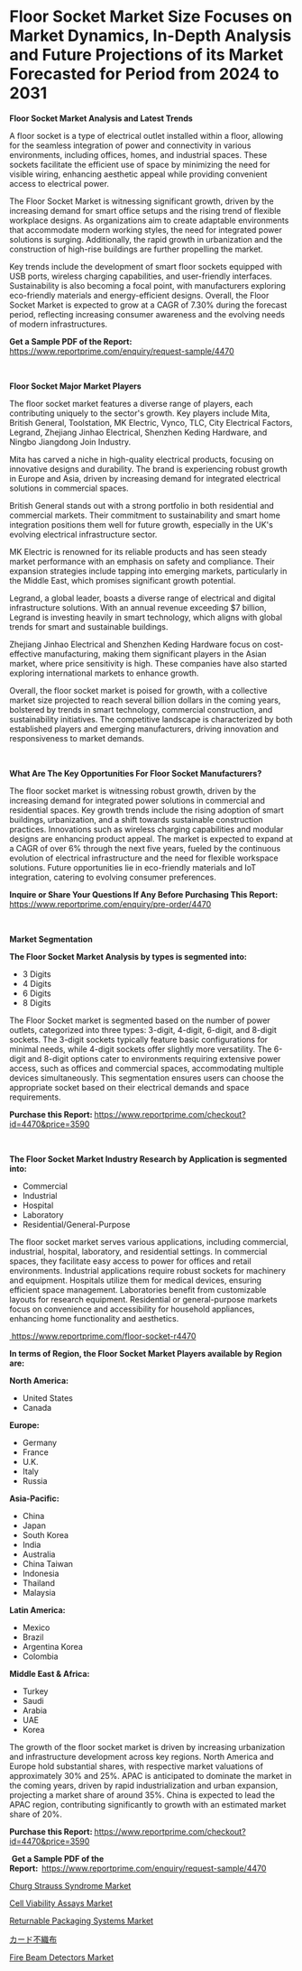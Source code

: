 <p><h1>Floor Socket Market Size Focuses on Market Dynamics, In-Depth Analysis and Future Projections of its Market Forecasted for Period from 2024 to 2031</h1></p><p><strong>Floor Socket Market Analysis and Latest Trends</strong></p>
<p><p>A floor socket is a type of electrical outlet installed within a floor, allowing for the seamless integration of power and connectivity in various environments, including offices, homes, and industrial spaces. These sockets facilitate the efficient use of space by minimizing the need for visible wiring, enhancing aesthetic appeal while providing convenient access to electrical power.</p><p>The Floor Socket Market is witnessing significant growth, driven by the increasing demand for smart office setups and the rising trend of flexible workplace designs. As organizations aim to create adaptable environments that accommodate modern working styles, the need for integrated power solutions is surging. Additionally, the rapid growth in urbanization and the construction of high-rise buildings are further propelling the market. </p><p>Key trends include the development of smart floor sockets equipped with USB ports, wireless charging capabilities, and user-friendly interfaces. Sustainability is also becoming a focal point, with manufacturers exploring eco-friendly materials and energy-efficient designs. Overall, the Floor Socket Market is expected to grow at a CAGR of 7.30% during the forecast period, reflecting increasing consumer awareness and the evolving needs of modern infrastructures.</p></p>
<p><strong>Get a Sample PDF of the Report:&nbsp;</strong> <a href="https://www.reportprime.com/enquiry/request-sample/4470">https://www.reportprime.com/enquiry/request-sample/4470</a></p>
<p>&nbsp;</p>
<p><strong>Floor Socket Major Market Players</strong></p>
<p><p>The floor socket market features a diverse range of players, each contributing uniquely to the sector's growth. Key players include Mita, British General, Toolstation, MK Electric, Vynco, TLC, City Electrical Factors, Legrand, Zhejiang Jinhao Electrical, Shenzhen Keding Hardware, and Ningbo Jiangdong Join Industry.</p><p>Mita has carved a niche in high-quality electrical products, focusing on innovative designs and durability. The brand is experiencing robust growth in Europe and Asia, driven by increasing demand for integrated electrical solutions in commercial spaces.</p><p>British General stands out with a strong portfolio in both residential and commercial markets. Their commitment to sustainability and smart home integration positions them well for future growth, especially in the UK's evolving electrical infrastructure sector. </p><p>MK Electric is renowned for its reliable products and has seen steady market performance with an emphasis on safety and compliance. Their expansion strategies include tapping into emerging markets, particularly in the Middle East, which promises significant growth potential.</p><p>Legrand, a global leader, boasts a diverse range of electrical and digital infrastructure solutions. With an annual revenue exceeding $7 billion, Legrand is investing heavily in smart technology, which aligns with global trends for smart and sustainable buildings.</p><p>Zhejiang Jinhao Electrical and Shenzhen Keding Hardware focus on cost-effective manufacturing, making them significant players in the Asian market, where price sensitivity is high. These companies have also started exploring international markets to enhance growth.</p><p>Overall, the floor socket market is poised for growth, with a collective market size projected to reach several billion dollars in the coming years, bolstered by trends in smart technology, commercial construction, and sustainability initiatives. The competitive landscape is characterized by both established players and emerging manufacturers, driving innovation and responsiveness to market demands.</p></p>
<p>&nbsp;</p>
<p><strong>What Are The Key Opportunities For Floor Socket Manufacturers?</strong></p>
<p><p>The floor socket market is witnessing robust growth, driven by the increasing demand for integrated power solutions in commercial and residential spaces. Key growth trends include the rising adoption of smart buildings, urbanization, and a shift towards sustainable construction practices. Innovations such as wireless charging capabilities and modular designs are enhancing product appeal. The market is expected to expand at a CAGR of over 6% through the next five years, fueled by the continuous evolution of electrical infrastructure and the need for flexible workspace solutions. Future opportunities lie in eco-friendly materials and IoT integration, catering to evolving consumer preferences.</p></p>
<p><strong>Inquire or Share Your Questions If Any Before Purchasing This Report:</strong> <a href="https://www.reportprime.com/enquiry/pre-order/4470">https://www.reportprime.com/enquiry/pre-order/4470</a></p>
<p>&nbsp;</p>
<p><strong>Market Segmentation</strong></p>
<p><strong>The Floor Socket Market Analysis by types is segmented into:</strong></p>
<p><ul><li>3 Digits</li><li>4 Digits</li><li>6 Digits</li><li>8 Digits</li></ul></p>
<p><p>The Floor Socket market is segmented based on the number of power outlets, categorized into three types: 3-digit, 4-digit, 6-digit, and 8-digit sockets. The 3-digit sockets typically feature basic configurations for minimal needs, while 4-digit sockets offer slightly more versatility. The 6-digit and 8-digit options cater to environments requiring extensive power access, such as offices and commercial spaces, accommodating multiple devices simultaneously. This segmentation ensures users can choose the appropriate socket based on their electrical demands and space requirements.</p></p>
<p><strong>Purchase this Report:&nbsp;</strong><a href="https://www.reportprime.com/checkout?id=4470&price=3590">https://www.reportprime.com/checkout?id=4470&price=3590</a></p>
<p>&nbsp;</p>
<p><strong>The Floor Socket Market Industry Research by Application is segmented into:</strong></p>
<p><ul><li>Commercial</li><li>Industrial</li><li>Hospital</li><li>Laboratory</li><li>Residential/General-Purpose</li></ul></p>
<p><p>The floor socket market serves various applications, including commercial, industrial, hospital, laboratory, and residential settings. In commercial spaces, they facilitate easy access to power for offices and retail environments. Industrial applications require robust sockets for machinery and equipment. Hospitals utilize them for medical devices, ensuring efficient space management. Laboratories benefit from customizable layouts for research equipment. Residential or general-purpose markets focus on convenience and accessibility for household appliances, enhancing home functionality and aesthetics.</p></p>
<p><a href="https://www.reportprime.com/floor-socket-r4470">&nbsp;https://www.reportprime.com/floor-socket-r4470</a></p>
<p><strong>In terms of Region, the Floor Socket Market Players available by Region are:</strong></p>
<p>
    <p> <strong> North America: </strong>
        <ul>
            <li>United States</li>
            <li>Canada</li>
        </ul>
        </p> 
    <p> <strong> Europe: </strong>
        <ul>
            <li>Germany</li>
            <li>France</li>
            <li>U.K.</li>
            <li>Italy</li>
            <li>Russia</li>
        </ul>
        </p> 
    <p> <strong> Asia-Pacific: </strong>
        <ul>
            <li>China</li>
            <li>Japan</li>
            <li>South Korea</li>
            <li>India</li>
            <li>Australia</li>
            <li>China Taiwan</li>
            <li>Indonesia</li>
            <li>Thailand</li>
            <li>Malaysia</li>
        </ul>
        </p> 
    <p> <strong> Latin America: </strong>
        <ul>
            <li>Mexico</li>
            <li>Brazil</li>
            <li>Argentina Korea</li>
            <li>Colombia</li>
        </ul>
        </p> 
    <p> <strong> Middle East & Africa: </strong>
        <ul>
            <li>Turkey</li>
            <li>Saudi</li>
            <li>Arabia</li>
            <li>UAE</li>
            <li>Korea</li>
        </ul>
    </p>
    </p>
<p><p>The growth of the floor socket market is driven by increasing urbanization and infrastructure development across key regions. North America and Europe hold substantial shares, with respective market valuations of approximately 30% and 25%. APAC is anticipated to dominate the market in the coming years, driven by rapid industrialization and urban expansion, projecting a market share of around 35%. China is expected to lead the APAC region, contributing significantly to growth with an estimated market share of 20%.</p></p>
<p><strong>Purchase this Report: </strong><a href="https://www.reportprime.com/checkout?id=4470&price=3590">https://www.reportprime.com/checkout?id=4470&price=3590</a></p>
<p>&nbsp;<strong>Get a Sample PDF of the Report:&nbsp;&nbsp;</strong><a href="https://www.reportprime.com/enquiry/request-sample/4470">https://www.reportprime.com/enquiry/request-sample/4470</a></p>
<p><strong></strong></p>
<p><p><a href="https://medium.com/@joe.tucker3457/the-growth-of-the-churg-strauss-syndrome-market-has-been-significant-driven-by-various-critical-ebd1cff44d8f">Churg Strauss Syndrome Market</a></p><p><a href="https://medium.com/@joe.tucker3457/the-global-cell-viability-assays-market-identifies-drivers-restraints-opportunities-and-trends-5f45833cbdb3?postPublishedType=initial">Cell Viability Assays Market</a></p><p><a href="https://www.linkedin.com/pulse/returnable-packaging-systems-market-size-growth-trends-industry-meyce?trackingId=gSt6Cs6fTxyAsM4R8BbJVw%3D%3D">Returnable Packaging Systems Market</a></p><p><a href="https://medium.com/@dannyharber2023/carded-nonwovens-market-%E3%81%AF-%E3%82%B3%E3%82%B9%E3%83%88%E7%AE%A1%E7%90%86%E3%81%A8%E5%8A%B9%E7%8E%87%E5%90%91%E4%B8%8A%E3%82%92%E5%84%AA%E5%85%88%E3%81%97%E3%81%BE%E3%81%99-%E3%81%95%E3%82%89%E3%81%AB-%E5%A0%B1%E5%91%8A%E6%9B%B8%E3%81%AF%E5%B8%82%E5%A0%B4%E3%81%AE%E9%9C%80%E8%A6%81%E9%9D%A2%E3%81%A8%E4%BE%9B%E7%B5%A6%E9%9D%A2%E3%81%AE%E4%B8%A1%E6%96%B9%E3%82%92%E3%82%AB%E3%83%90%E3%83%BC%E3%81%97%E3%81%A6%E3%81%84%E3%81%BE%E3%81%99-carded-nonwovens-%E5%B8%82%E5%A0%B4%E3%81%AF-01072460b0fc">カード不織布</a></p><p><a href="https://github.com/juniordelafrance/Market-Research-Report-List-5/blob/main/fire-beam-detectors-market.md">Fire Beam Detectors Market</a></p></p>